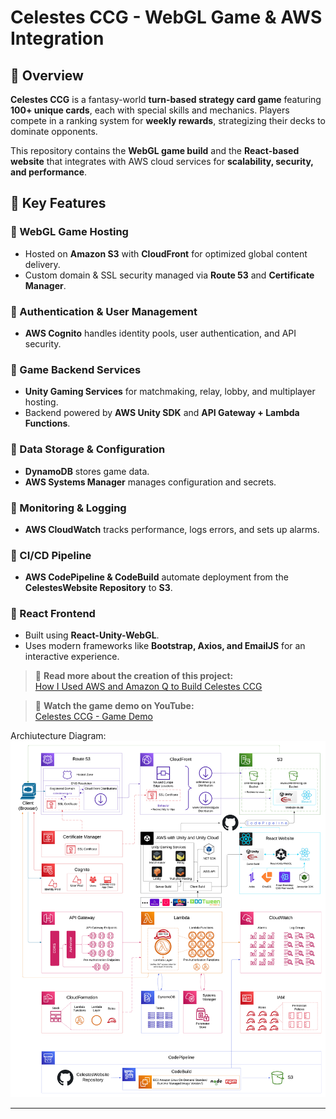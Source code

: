 # Celestes CCG - WebGL Game & AWS Integration

## 🌟 Overview  
**Celestes CCG** is a fantasy-world **turn-based strategy card game** featuring **100+ unique cards**, each with special skills and mechanics. Players compete in a ranking system for **weekly rewards**, strategizing their decks to dominate opponents.  

This repository contains the **WebGL game build** and the **React-based website** that integrates with AWS cloud services for **scalability, security, and performance**.  

## 🚀 Key Features  

### 🔹 WebGL Game Hosting  
- Hosted on **Amazon S3** with **CloudFront** for optimized global content delivery.  
- Custom domain & SSL security managed via **Route 53** and **Certificate Manager**.  

### 🔹 Authentication & User Management  
- **AWS Cognito** handles identity pools, user authentication, and API security.  

### 🔹 Game Backend Services  
- **Unity Gaming Services** for matchmaking, relay, lobby, and multiplayer hosting.  
- Backend powered by **AWS Unity SDK** and **API Gateway + Lambda Functions**.  

### 🔹 Data Storage & Configuration  
- **DynamoDB** stores game data.  
- **AWS Systems Manager** manages configuration and secrets.  

### 🔹 Monitoring & Logging  
- **AWS CloudWatch** tracks performance, logs errors, and sets up alarms.  

### 🔹 CI/CD Pipeline  
- **AWS CodePipeline & CodeBuild** automate deployment from the **CelestesWebsite Repository** to **S3**.  

### 🔹 React Frontend  
- Built using **React-Unity-WebGL**.  
- Uses modern frameworks like **Bootstrap, Axios, and EmailJS** for an interactive experience.  

> 📖 **Read more about the creation of this project:**  
> [How I Used AWS and Amazon Q to Build Celestes CCG](https://community.aws/content/2q6EsAajxIGYTmcpQgvesusJwEs/how-i-used-aws-and-amazon-q-to-build-celestes-ccg)  

> 🎥 **Watch the game demo on YouTube:**  
> [Celestes CCG - Game Demo](https://www.youtube.com/watch?v=cL0chb_wsfI)

Archiutecture Diagram:
![Celestes CCG Architecture](public/CloudArchitecture.png)

---
